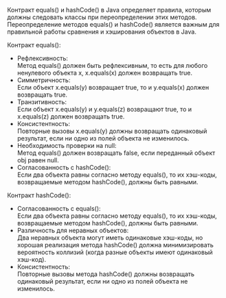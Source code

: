 Контракт equals() и hashCode() в Java определяет правила, которым должны следовать классы при переопределении этих методов.   
Переопределение методов equals() и hashCode() является важным для правильной работы сравнения и хэширования объектов в Java.

Контракт equals():
- Рефлексивность:   
Метод equals() должен быть рефлексивным, то есть для любого ненулевого объекта x, x.equals(x) должен возвращать true.
- Симметричность:   
Если объект x.equals(y) возвращает true, то и y.equals(x) должен возвращать true.
- Транзитивность:   
Если объект x.equals(y) и y.equals(z) возвращают true, то и x.equals(z) должен возвращать true.
- Консистентность:   
Повторные вызовы x.equals(y) должны возвращать одинаковый результат, если ни одно из полей объекта не изменилось.
- Необходимость проверки на null:   
Метод equals() должен возвращать false, если переданный объект obj равен null.
- Согласованность с hashCode():   
Если два объекта равны согласно методу equals(), то их хэш-коды, возвращаемые методом hashCode(), должны быть равными.

Контракт hashCode():
- Согласованность с equals():   
Если два объекта равны согласно методу equals(), то их хэш-коды, возвращаемые методом hashCode(), должны быть равными.
- Различность для неравных объектов:   
Два неравных объекта могут иметь одинаковые хэш-коды, но хорошая реализация метода hashCode() должна минимизировать вероятность коллизий (когда разные объекты имеют одинаковый хэш-код).
- Консистентность:   
Повторные вызовы метода hashCode() должны возвращать одинаковый результат, если ни одно из полей объекта не изменилось.